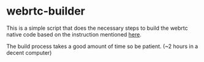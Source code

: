 # webrtc-builder
This is a simple script that does the necessary steps to build the webrtc native code based on the instruction mentioned [here](https://webrtc.org/native-code/development/).

The build process takes a good amount of time so be patient. (~2 hours in a decent computer)






